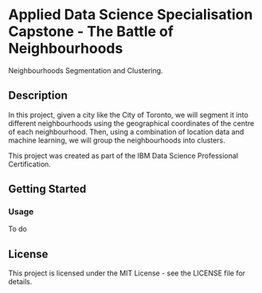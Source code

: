 # Applied Data Science Specialisation Capstone - The Battle of Neighbourhoods

Neighbourhoods Segmentation and Clustering.

## Description

In this project, given a city like the City of Toronto, we will segment it into different neighbourhoods using the geographical coordinates of the centre of each neighbourhood. Then, using a combination of location data and machine learning, we will group the neighbourhoods into clusters. 

This project was created as part of the IBM Data Science Professional Certification.

## Getting Started

### Usage
To do

## License
This project is licensed under the MIT License - see the LICENSE file for details.
